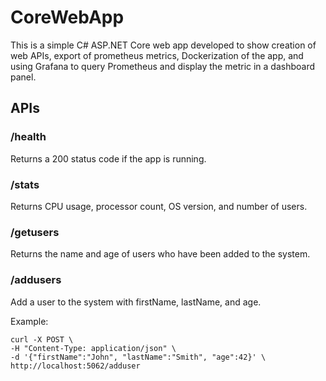 # CoreWebApp

This is a simple C# ASP.NET Core web app developed to show creation of web APIs, export of prometheus metrics, Dockerization of the app, and using Grafana to query Prometheus and display the metric in a dashboard panel.


## APIs

### /health

Returns a 200 status code if the app is running.

### /stats

Returns CPU usage, processor count, OS version, and number of users.

### /getusers

Returns the name and age of users who have been added to the system.

### /addusers

Add a user to the system with firstName, lastName, and age.

Example:

```
curl -X POST \
-H "Content-Type: application/json" \
-d '{"firstName":"John", "lastName":"Smith", "age":42}' \
http://localhost:5062/adduser
```